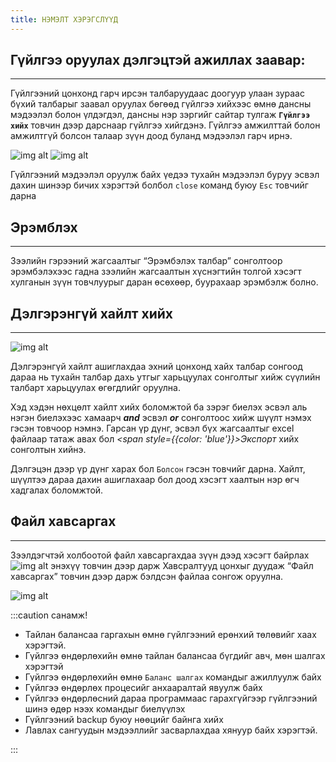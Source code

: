 ```yaml
---
title: НЭМЭЛТ ХЭРЭГСЛҮҮД 
---
```

## Гүйлгээ оруулах дэлгэцтэй ажиллах заавар:
___

Гүйлгээний цонхонд гарч ирсэн талбаруудаас доогуур улаан зураас бүхий талбарыг заавал оруулах бөгөөд гүйлгээ хийхээс өмнө дансны мэдээлэл болон үлдэгдэл, дансны нэр зэргийг сайтар тулгаж **`Гүйлгээ хийх`** товчин дээр дарснаар гүйлгээ хийгдэнэ. Гүйлгээ амжилттай болон амжилтгүй болсон талаар зүүн доод буланд мэдээлэл гарч ирнэ.
> 
![img alt](/img/img21.png)
![img alt](/img/img22.png)

Гүйлгээний мэдээлэл оруулж байх үедээ тухайн мэдээлэл буруу эсвэл дахин шинээр бичих хэрэгтэй болбол `close` команд буюу `Esc` товчийг дарна

## Эрэмблэх 
___
Зээлийн гэрээний жагсаалтыг “Эрэмбэлэх талбар” сонголтоор эрэмбэлэхээс гадна зээлийн жагсаалтын хүснэгтийн толгой хэсэгт хулганын зүүн товчлуурыг даран өсөхөөр, буурахаар эрэмбэлж болно.

## Дэлгэрэнгүй хайлт хийх 
---
![img alt](/img/image61.png)

Дэлгэрэнгүй хайлт ашиглахдаа эхний цонхонд хайх талбар сонгоод дараа нь тухайн талбар дахь утгыг харьцуулах сонголтыг хийж сүүлийн талбарт харьцуулах өгөгдлийг оруулна. 

Хэд хэдэн нөхцөлт хайлт хийх боломжтой ба зэрэг биелэх эсвэл аль нэгэн биелэхээс хамаарч _**and**_ эсвэл _**or**_ сонголтоос хийж шүүлт нэмэх гэсэн товчоор нэмнэ. Гарсан үр дүнг, эсвэл бүх жагсаалтыг excel файлаар татаж авах бол _<span style={{color: 'blue'}}>Экспорт</span>_ хийх сонголтын хийнэ.

Дэлгэцэн дээр үр дүнг харах бол `Болсон` гэсэн товчийг дарна. Хайлт, шүүлтээ дараа дахин ашиглахаар бол доод хэсэгт хаалтын нэр өгч хадгалах боломжтой. 

## Файл хавсаргах
---
Зээлдэгчтэй холбоотой файл хавсаргахдаа зүүн дээд хэсэгт байрлах ![img alt](/img/img11.PNG) энэхүү товчин дээр дарж Хавсралтууд цонхыг дуудаж “Файл хавсаргах” товчин дээр дарж бэлдсэн файлаа сонгож оруулна. 

 ![img alt](/img/havsralt.png)



:::caution санамж! 

-	Тайлан балансаа гаргахын өмнө гүйлгээний ерөнхий төлөвийг хаах хэрэгтэй.
-	Гүйлгээ өндөрлөхийн өмнө тайлан балансаа бүгдийг авч, мөн шалгах хэрэгтэй
-	Гүйлгээ өндөрлөхийн өмнө `Баланс шалгах` командыг ажиллуулж байх
-	Гүйлгээ өндөрлөх процесийг анхааралтай явуулж байх 
-	Гүйлгээ өндөрлөсний дараа программаас гарахгүйгээр гүйлгээний шинэ өдөр нээх командыг биелүүлэх
-	Гүйлгээний backup буюу нөөцийг байнга хийх
-	Лавлах сангуудын мэдээллийг засварлахдаа хянуур байх хэрэгтэй.

:::